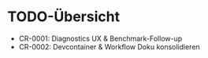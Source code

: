 # TODO-Übersicht
- CR-0001: Diagnostics UX & Benchmark-Follow-up
- CR-0002: Devcontainer & Workflow Doku konsolidieren
